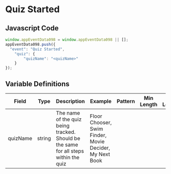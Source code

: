 # Quiz Started

### 

## Javascript Code
```js
window.appEventData098 = window.appEventData098 || [];
appEventData098.push({
  "event": "Quiz Started",
    "quiz": {
        "quizName": "<quizName>"
    }
});
```

## Variable Definitions

|Field|Type|Description|Example|Pattern|Min Length|Max Length|Minimum|Maximum|Multiple Of|
| --- | --- | --- | --- | --- | --- | --- | --- | --- | --- |
|quizName|string|The name of the quiz being tracked.  Should be the same for all steps within the quiz|Floor Chooser, Swim Finder, Movie Decider, My Next Book|||||||
